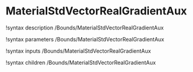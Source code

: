 <!-- MOOSE Documentation Stub: Remove this when content is added. -->

# MaterialStdVectorRealGradientAux
!syntax description /Bounds/MaterialStdVectorRealGradientAux

!syntax parameters /Bounds/MaterialStdVectorRealGradientAux

!syntax inputs /Bounds/MaterialStdVectorRealGradientAux

!syntax children /Bounds/MaterialStdVectorRealGradientAux
